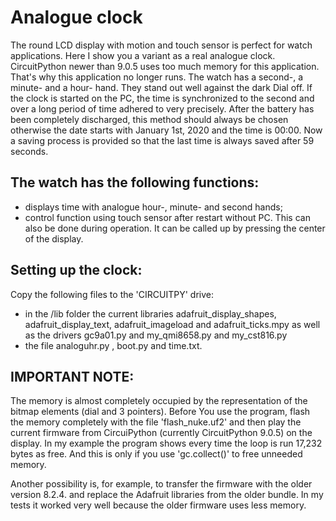 # Analogue clock

The round LCD display with motion and touch sensor is perfect for watch applications. Here I show you a variant as
a real analogue clock. CircuitPython newer than 9.0.5 uses too much memory for this application. That's why this application no longer runs. The watch has a second-, a minute- and a hour- hand. They stand out well against the dark Dial off.
If the clock is started on the PC, the time is synchronized to the second and over a long period of time
adhered to very precisely. After the battery has been completely discharged, this method should always be chosen
otherwise the date starts with January 1st, 2020 and the time is 00:00.
Now a saving process is provided so that the last time is always saved after 59 seconds.

## The watch has the following functions:

- displays time with analogue hour-, minute- and second hands;
- control function using touch sensor after restart without PC. This can also be done during operation. It can be
  called up by pressing the center of the display.

## Setting up the clock:

Copy the following files to the 'CIRCUITPY' drive:

- in the /lib folder the current libraries adafruit_display_shapes, adafruit_display_text, adafruit_imageload and
  adafruit_ticks.mpy as well as the drivers gc9a01.py and my_qmi8658.py and my_cst816.py
- the file analoguhr.py , boot.py and time.txt.

## IMPORTANT NOTE:

The memory is almost completely occupied by the representation of the bitmap elements (dial and 3 pointers). Before
You use the program, flash the memory completely with the file 'flash_nuke.uf2' and then play the current firmware
from CircuiPython (currently CircuitPython 9.0.5) on the display. In my example the program shows every time the
loop is run 17,232 bytes as free. And this is only if you use 'gc.collect()' to free unneeded memory.

Another possibility is, for example, to transfer the firmware with the older version 8.2.4. and replace the Adafruit
libraries from the older bundle. In my tests it worked very well because the older firmware uses less memory.
